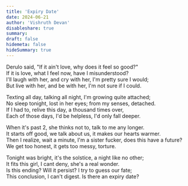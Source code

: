 ```yaml
---
title: 'Expiry Date'
date: 2024-06-21
author: 'Vishruth Devan'
disableshare: true
summary: 
draft: false
hidemeta: false
hideSummary: true
---
```


Derulo said, "If it ain't love, why does it feel so good?"  
If it is love, what I feel now, have I misunderstood?  
I'll laugh with her, and cry with her, I'm pretty sure I would;  
But live with her, and be with her, I'm not sure if I could.  

Texting all day, talking all night, I'm growing quite attached;  
No sleep tonight, lost in her eyes; from my senses, detached.  
If I had to, relive this day, a thousand times over,  
Each of those days, I'd be helpless, I'd only fall deeper.  

When it's past 2, she thinks not to, talk to me any longer.  
It starts off good, we talk about us, it makes our hearts warmer.  
Then I realize, wait a minute, I'm a sister fucker, does this have a future?  
We get too honest, it gets too messy, torture.  

Tonight was bright, it's the solstice, a night like no other;  
It fits this girl, I cant deny, she's a real wonder.  
Is this ending? Will it persist? I try to guess our fate;  
This conclusion, I can't digest. Is there an expiry date?